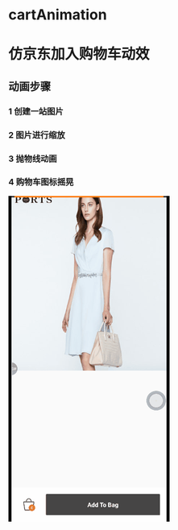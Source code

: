 # cartAnimation

# 仿京东加入购物车动效

## 动画步骤

### 1 创建一站图片
### 2 图片进行缩放
### 3 抛物线动画
### 4 购物车图标摇晃

![Image text](https://github.com/geganmoshi/cartAnimation/blob/master/pic/20200318_145202.gif)
